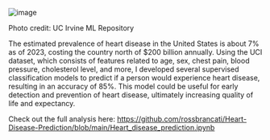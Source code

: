 ![image](https://github.com/rossbrancati/Heart-Disease-Prediction/assets/79770198/0c497fbd-3eb0-44b1-91eb-04cf880f6a29)

Photo credit: UC Irvine ML Repository

The estimated prevalence of heart disease in the United States is about 7% as of 2023, costing the country north of $200 billion annually. Using the UCI dataset, which consists of features related to age, sex, chest pain, blood pressure, cholesterol level, and more, I developed several supervised classification models to predict if a person would experience heart disease, resulting in an accuracy of 85%. This model could be useful for early detection and prevention of heart disease, ultimately increasing quality of life and expectancy.

Check out the full analysis here: https://github.com/rossbrancati/Heart-Disease-Prediction/blob/main/Heart_disease_prediction.ipynb 




